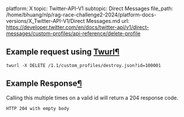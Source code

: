 platform: X
topic: Twitter-API-V1
subtopic: Direct Messages
file_path: /home/bhuang/nlp/rag-race-challenge2-2024/platform-docs-versions/X_Twitter-API-V1/Direct Messages.md
url: https://developer.twitter.com/en/docs/twitter-api/v1/direct-messages/custom-profiles/api-reference/delete-profile

## Example request using [Twurl](https://github.com/twitter/twurl)[¶](#example-request-using-twurl "Permalink to this headline")

    twurl -X DELETE /1.1/custom_profiles/destroy.json?id=100001

## Example Response[¶](#example-response "Permalink to this headline")

Calling this multiple times on a valid id will return a 204 response code.

    HTTP 204 with empty body
